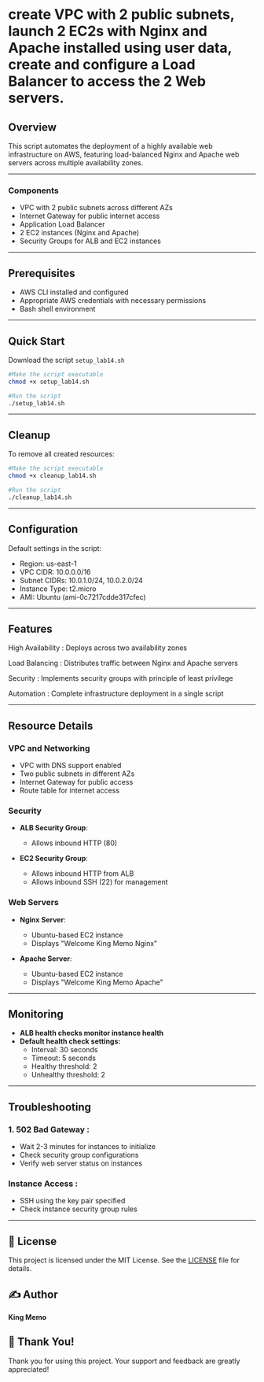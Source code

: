 # create VPC with 2 public subnets, launch 2 EC2s with Nginx and Apache installed using user data, create and configure a Load Balancer to access the 2 Web servers.

## Overview
This script automates the deployment of a highly available web infrastructure on AWS, featuring load-balanced Nginx and Apache web servers across multiple availability zones.

---

### Components
- VPC with 2 public subnets across different AZs
- Internet Gateway for public internet access
- Application Load Balancer
- 2 EC2 instances (Nginx and Apache)
- Security Groups for ALB and EC2 instances

---

## Prerequisites
- AWS CLI installed and configured
- Appropriate AWS credentials with necessary permissions
- Bash shell environment

---

## Quick Start
Download the script `setup_lab14.sh`
```bash
#Make the script executable
chmod +x setup_lab14.sh

#Run the script
./setup_lab14.sh
```

---

## Cleanup
To remove all created resources:
```bash
#Make the script executable
chmod +x cleanup_lab14.sh

#Run the script
./cleanup_lab14.sh
```

---

## Configuration
Default settings in the script:
- Region: us-east-1
- VPC CIDR: 10.0.0.0/16
- Subnet CIDRs: 10.0.1.0/24, 10.0.2.0/24
- Instance Type: t2.micro
- AMI: Ubuntu (ami-0c7217cdde317cfec)

---

## Features
High Availability : Deploys across two availability zones

Load Balancing : Distributes traffic between Nginx and Apache servers

Security : Implements security groups with principle of least privilege

Automation : Complete infrastructure deployment in a single script

---

## Resource Details
### VPC and Networking
- VPC with DNS support enabled
- Two public subnets in different AZs
- Internet Gateway for public access
- Route table for internet access

### Security
- **ALB Security Group**:
  - Allows inbound HTTP (80)

- **EC2 Security Group**:
  - Allows inbound HTTP from ALB
  - Allows inbound SSH (22) for management

### Web Servers
- **Nginx Server**:
  - Ubuntu-based EC2 instance
  - Displays "Welcome King Memo Nginx"

- **Apache Server**:
  - Ubuntu-based EC2 instance
  - Displays "Welcome King Memo Apache"

---

## Monitoring
- **ALB health checks monitor instance health**
- **Default health check settings:**
  - Interval: 30 seconds
  - Timeout: 5 seconds
  - Healthy threshold: 2
  - Unhealthy threshold: 2

---

## Troubleshooting
### 1. 502 Bad Gateway :
- Wait 2-3 minutes for instances to initialize
- Check security group configurations
- Verify web server status on instances
### Instance Access :
- SSH using the key pair specified
- Check instance security group rules

---

## 📄 License
This project is licensed under the MIT License. See the [LICENSE](LICENSE) file for details.

## ✍️ Author
**King Memo**

## 🙏 Thank You!
Thank you for using this project. Your support and feedback are greatly appreciated!
